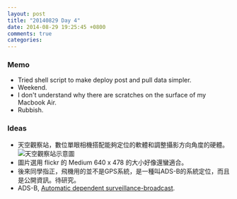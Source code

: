 ```yaml
---
layout: post
title: "20140829 Day 4"
date: 2014-08-29 19:25:45 +0800
comments: true
categories: 
---
```


### Memo

- Tried shell script to make deploy post and pull data simpler.
- Weekend.
- I don't understand why there are scratches on the surface of my Macbook Air.
- Rubbish.


### Ideas

- 天空觀察站，數位單眼相機搭配能夠定位的軟體和調整攝影方向角度的硬體。
![天空觀察站示意圖](https://farm4.staticflickr.com/3844/14885904348_cf250bb75b_z.jpg)
- 圖片選用 flickr 的 Medium 640 x 478 的大小好像還蠻適合。
- 後來同學指正，飛機用的並不是GPS系統，是一種叫ADS-B的系統定位，而且是公開資訊。待研究。
- ADS-B, [Automatic dependent surveillance-broadcast](http://en.wikipedia.org/wiki/Automatic_dependent_surveillance-broadcast).
